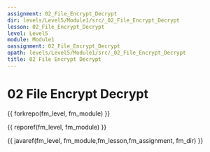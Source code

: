 ```yaml
---
assignment: 02_File_Encrypt_Decrypt
dir: levels/Level5/Module1/src/_02_File_Encrypt_Decrypt
lesson: 02_File_Encrypt_Decrypt
level: Level5
module: Module1
oassignment: 02_File_Encrypt_Decrypt
opath: levels/Level5/Module1/src/_02_File_Encrypt_Decrypt
title: 02 File Encrypt Decrypt
---
```

# 02 File Encrypt Decrypt

{{ forkrepo(fm_level, fm_module) }}

{{ reporef(fm_level, fm_module) }}




{{ javaref(fm_level, fm_module,fm_lesson,fm_assignment, fm_dir) }}

